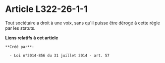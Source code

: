 # Article L322-26-1-1

Tout sociétaire a droit à une voix, sans qu'il puisse être dérogé à cette règle par les statuts.

**Liens relatifs à cet article**

	**Créé par**:

	  - Loi n°2014-856 du 31 juillet 2014 - art. 57
